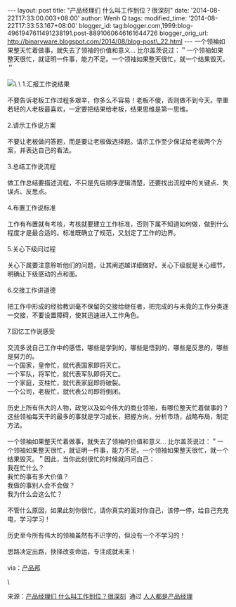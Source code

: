 --- layout: post title: "产品经理们 什么叫工作到位？很深刻" date:
'2014-08-22T17:33:00.003+08:00' author: Wenh Q tags: modified\_time:
'2014-08-22T17:33:53.167+08:00' blogger\_id:
tag:blogger.com,1999:blog-4961947611491238191.post-8891060646161644726
blogger\_orig\_url:
http://binaryware.blogspot.com/2014/08/blog-post\_22.html ---
一个领袖如果整天忙着做事，就失去了领袖的价值和意义...
比尔盖茨说过：＂一个领袖如果整天很忙，就证明一件事，能力不足。一个领袖如果整天很忙，就一个结果毁灭。＂\
\
![](https://images-blogger-opensocial.googleusercontent.com/gadgets/proxy?url=http%3A%2F%2Fimage.woshipm.com%2Fwp-files%2F2014%2F08%2Fac11871699d76c88b0a163d6e0c4fbc9.jpg&container=blogger&gadget=a&rewriteMime=image%2F*)\
\
1.汇报工作说结果\
\
不要告诉老板工作过程多艰辛，你多么不容易！老板不傻，否则做不到今天。举重若轻的人老板最喜欢，一定要把结果给老板，结果思维是第一思维。\
\
2.请示工作说方案\
\
不要让老板做问答题，而是要让老板做选择题。请示工作至少保证给老板两个方案，并表达自己的看法。\
\
3.总结工作说流程\
\
做工作总结要描述流程，不只是先后顺序逻辑清楚，还要找出流程中的关键点、失误点、反思点。\
\
4.布置工作说标准\
\
工作有布置就有考核，考核就要建立工作标准，否则下属不知道如何做，做到什么程度才是最合适的。标准既确立了规范，又划定了工作的边界。\
\
5.关心下级问过程\
\
关心下属要注意聆听他们的问题，让其阐述越详细做好。关心下级就是关心细节，明确让下级感动的点和面。\
\
6.交接工作讲道德\
\
把工作中形成的经验教训毫不保留的交接给继任者，把完成的与未竟的工作分类逐一交接，不要设置障碍，使其迅速进入工作角色。\
\
7.回忆工作说感受\
\
交流多说自己工作中的感悟，哪些是学到的，哪些是悟到的，哪些是反思的，哪些是努力的。\
一个国家，皇帝忙，就代表国家即将灭亡。\
一个军队，将军忙，就代表军队即将灭亡。\
一个家庭，支柱忙，就代表家庭即将破裂。\
一个公司，老板忙，就代表公司即将倒闭。\
\
历史上所有伟大的人物，政党以及如今伟大的商业领袖，有哪位整天忙着做事的？这些领袖每天干的最多的事就是学习成长，把握方向，分析市场，战略布局，制定方法。\
\
一个领袖如果整天忙着做事，就失去了领袖的价值和意义...
比尔盖茨说过：＂一个领袖如果整天很忙，就证明一件事，能力不足。一个领袖如果整天很忙，就一个结果毁灭。＂因此，当你此刻很忙的时候就问问自己：\
我在忙什么？\
我忙的事有多大价值？\
我做的事别人会不会做？\
我为什么会这么忙？\
\
不管什么原因，如果此刻你很忙，请你真实的面对你自己，该停一停，给自己充充电，学习学习！\
\
历史至今所有伟大的领袖虽然有不识字的，但没有一个不学习的！\
\
思路决定出路，抉择改变命运，专注成就未来！\
\
via：[产品邦](http://www.masterchat.cn/exp/201407/00000846.html)
<div>

\

</div>

<div>

来源：[产品经理们
什么叫工作到位？很深刻](http://www.woshipm.com/pmd/97661.html)  通过 [人人都是产品经理](http://www.woshipm.com/)

</div>

